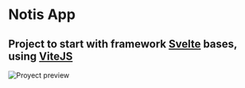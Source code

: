 # Notis App

## Project to start with framework [Svelte](https://svelte.dev) bases, using [ViteJS](https://vitejs.dev)

![Proyect preview](https://cdn.discordapp.com/attachments/842840007471005696/1066542731045904424/image.png)
